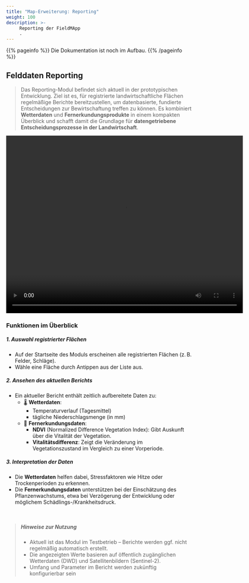 ```yaml
---
title: "Map-Erweiterung: Reporting"
weight: 100
description: >-
     Reporting der FieldMApp
     .
---
```


{{% pageinfo %}}
Die Dokumentation ist noch im Aufbau.
{{% /pageinfo %}}


## Felddaten Reporting


> Das Reporting-Modul befindet sich aktuell in der prototypischen Entwicklung. Ziel ist es, für registrierte landwirtschaftliche Flächen regelmäßige Berichte bereitzustellen, um datenbasierte, fundierte Entscheidungen zur Bewirtschaftung treffen zu können. Es kombiniert **Wetterdaten** und **Fernerkundungsprodukte** in einem kompakten Überblick und schafft damit die Grundlage für **datengetriebene Entscheidungsprozesse in der Landwirtschaft**.

<video width="640" height="480" controls>
  <source src="https://github.com/fieldmapp/fieldmapp.github.io/raw/refs/heads/master/assets/video/fm-reporting.mp4" type="video/mp4">
</video>

### Funktionen im Überblick

##### 1. Auswahl registrierter Flächen
- Auf der Startseite des Moduls erscheinen alle registrierten Flächen (z. B. Felder, Schläge).
- Wähle eine Fläche durch Antippen aus der Liste aus.

##### 2. Ansehen des aktuellen Berichts
- Ein aktueller Bericht enthält zeitlich aufbereitete Daten zu:
  - 🌡️ **Wetterdaten**:
    - Temperaturverlauf (Tagesmittel)
    -  tägliche Niederschlagsmenge (in mm)
  - 🌿 **Fernerkundungsdaten**:
    - **NDVI** (Normalized Difference Vegetation Index): Gibt Auskunft über die Vitalität der Vegetation.
    - **Vitalitätsdifferenz**: Zeigt die Veränderung im Vegetationszustand im Vergleich zu einer Vorperiode.

##### 3. Interpretation der Daten
- Die **Wetterdaten** helfen dabei, Stressfaktoren wie Hitze oder Trockenperioden zu erkennen.
- Die **Fernerkundungsdaten** unterstützen bei der Einschätzung des Pflanzenwachstums, etwa bei Verzögerung der Entwicklung oder möglichem Schädlings-/Krankheitsdruck.
    
<br>

>##### Hinweise zur Nutzung
> - Aktuell ist das Modul im Testbetrieb – Berichte werden ggf. nicht regelmäßig automatisch erstellt.
> - Die angezeigten Werte basieren auf öffentlich zugänglichen Wetterdaten (DWD) und Satellitenbildern (Sentinel-2).
> - Umfang und Parameter im Bericht werden zukünftig konfigurierbar sein
